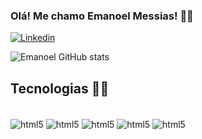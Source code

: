 ### Olá! Me chamo Emanoel Messias! 👋😄

[![Linkedin](https://img.shields.io/badge/LinkedIn-0077B5?style=for-the-badge&logo=linkedin&logoColor=white)](https://www.linkedin.com/in/emanoel-messias-a73897212/)

![Emanoel GitHub stats](https://github-readme-stats.vercel.app/api?username=iKynz&show_icons=true&theme=radical)

## Tecnologias 👨‍💻

<div style="display: inline_block"> <br/>
    <img alt="html5" align="center" src="https://img.shields.io/badge/HTML5-E34F26?style=for-the-badge&logo=html5&logoColor=white"/>
     <img alt="html5" align="center" src="https://img.shields.io/badge/CSS3-1572B6?style=for-the-badge&logo=css3&logoColor=white"/>
      <img alt="html5" align="center" src="https://img.shields.io/badge/JavaScript-F7DF1E?style=for-the-badge&logo=javascript&logoColor=black"/>
       <img alt="html5" align="center" src="https://img.shields.io/badge/React-20232A?style=for-the-badge&logo=react&logoColor=61DAFB"/>
        <img alt="html5" align="center" src="https://img.shields.io/badge/Node.js-43853D?style=for-the-badge&logo=node.js&logoColor=white"/>
</div>
